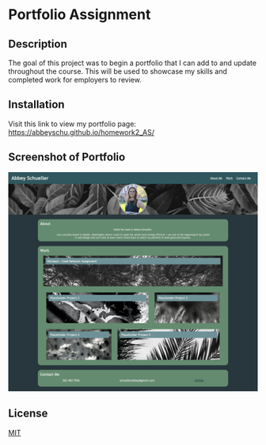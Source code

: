 # Portfolio Assignment

## Description
The goal of this project was to begin a portfolio that I can add to and update throughout the course. This will be used to showcase my skills and completed work for employers to review.

## Installation

Visit this link to view my portfolio page: https://abbeyschu.github.io/homework2_AS/

## Screenshot of Portfolio

![Image of Portfolio Page](assets/Images/PortfolioScreenshot.png)


## License 

[MIT](https://github.com/abbeyschu/homework2_AS/raw/main/assets/license.txt)
